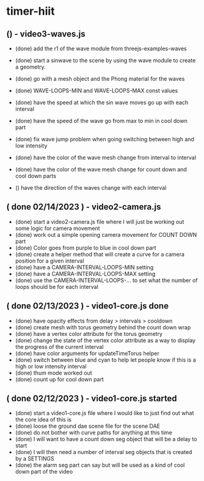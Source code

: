 # timer-hiit

## () - video3-waves.js
* (done) add the r1 of the wave module from threejs-examples-waves
* (done) start a sinwave to the scene by using the wave module to create a geometry.
* (done) go with a mesh object and the Phong material for the waves
* (done) WAVE-LOOPS-MIN and WAVE-LOOPS-MAX const values
* (done) have the speed at which the sin wave moves go up with each interval
* (done) have the speed of the wave go from max to min in cool down part
* (done) fix wave jump problem when going switching between high and low intensity
* (done) have the color of the wave mesh change from interval to interval
* (done) have the color of the wave mesh change for count down and cool down parts

* () have the direction of the waves change with each interval

## ( done 02/14/2023 ) - video2-camera.js
* (done) start a video2-camera.js file where I will just be working out some logic for camera movement
* (done) work out a simple opening camera movement for COUNT DOWN part
* (done) Color goes from purple to blue in cool down part
* (done) create a helper method that will create a curve for a camera position for a given interval
* (done) have a CAMERA-INTERVAL-LOOPS-MIN setting
* (done) have a CAMERA-INTERVAL-LOOPS-MAX setting
* (done) use the CAMERA-INTERVAL-LOOPS-... to set what the number of loops should be for each interval

## ( done 02/13/2023 ) - video1-core.js done
* (done) have opacity effects from delay > intervals > cooldown
* (done) create mesh with torus geometry behind the count down wrap
* (done) have a vertex color attribute for the torus geometry
* (done) change the state of the vertex color attribute as a way to display the progress of the current interval
* (done) have color arguments for updateTimeTorus helper
* (done) switch between blue and cyan to help let people know if this is a high or low intensity interval
* (done) thum mode worked out
* (done) count up for cool down part

## ( done 02/12/2023 ) - video1-core.js started
* (done) start a video1-core.js file where I would like to just find out what the core idea of this is
* (done) loose the ground dae scene file for the scene DAE
* (done) do not bother with curve paths for anything at this time
* (done) I will want to have a count down seg object that will be a delay to start
* (done) I will then need a number of interval seg objects that is created by a SETTINGS
* (done) the alarm seg part can say but will be used as a kind of cool down part of the video
